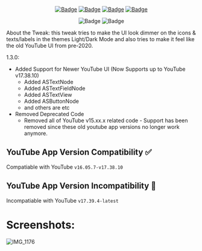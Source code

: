 <p align="center">
    <a href="https://github.com/arichorn/LowContrastMode/releases"><img src="https://custom-icon-badges.demolab.com/github/v/release/arichorn/LowContrastMode?color=brightgreen&label=Releases" alt="Badge"></img></a>
    <a href="https://github.com/arichorn/uYouPlus/releases/latest"><img src="https://img.shields.io/github/downloads/arichorn/LowContrastMode/total?label=Download" alt="Badge"></img></a>
    <a href="https://github.com/arichorn/LowContrastMode/commit"><img src="https://custom-icon-badges.demolab.com/github/last-commit/arichorn/LowContrastMode?logo=history&logoColor=white&label=Last commit" alt="Badge"></img></a>
    <a href="https://github.com/arichorn/LowContrastMode/issues"><img src="https://custom-icon-badges.demolab.com/github/issues-raw/arichorn/LowContrastMode?logo=issue-opened&label=Issues" alt="Badge"></img></a>

</p>

<p align="center">
   <img src="https://img.shields.io/github/stars/arichorn/LowContrastMode?style=social" alt="Badge"/>
   <img src="https://img.shields.io/github/forks/arichorn/LowContrastMode?style=social" alt="Badge"/>
</p>

About the Tweak: this tweak tries to make the UI look dimmer on the icons & texts/labels in the themes Light/Dark Mode and also tries to make it feel like the old YouTube UI from pre-2020.

1.3.0: 
- Added Support for Newer YouTube UI (Now Supports up to YouTube v17.38.10)
  - Added ASTextNode
  - Added ASTextFieldNode
  - Added ASTextView
  - Added ASButtonNode
  - and others are etc
- Removed Deprecated Code
  - Removed all of YouTube v15.xx.x related code - Support has been removed since these old youtube app versions no longer work anymore.

## YouTube App Version Compatibility ✅
Compatiable with YouTube `v16.05.7-v17.38.10`

## YouTube App Version Incompatibility 📵
Incompatiable with YouTube `v17.39.4-latest`

# Screenshots:
![IMG_1176](https://github.com/arichorn/LowContrastMode/assets/78001398/e8d83541-8e69-4985-ad29-61660046b63f)
